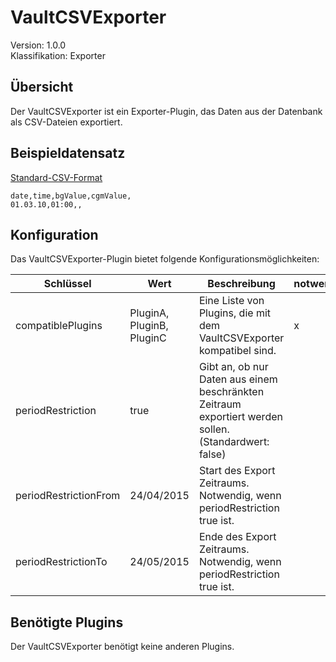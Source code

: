 # VaultCSVExporter
Version: 1.0.0  
Klassifikation: Exporter

Übersicht
-----
Der VaultCSVExporter ist ein Exporter-Plugin, das Daten aus der Datenbank als CSV-Dateien exportiert.

Beispieldatensatz
-----
[Standard-CSV-Format](https://de.wikipedia.org/wiki/CSV_(Dateiformat))
```
date,time,bgValue,cgmValue,
01.03.10,01:00,,
```

Konfiguration
-----
Das VaultCSVExporter-Plugin bietet folgende Konfigurationsmöglichkeiten:

| Schlüssel  | Wert | Beschreibung | notwendig |
| ------------- | ------------- |  ------------- | ------------- |
| compatiblePlugins | PluginA, PluginB, PluginC | Eine Liste von Plugins, die mit dem VaultCSVExporter kompatibel sind. | x
| periodRestriction | true | Gibt an, ob nur Daten aus einem beschränkten Zeitraum exportiert werden sollen. (Standardwert: false) | 
| periodRestrictionFrom | 24/04/2015 | Start des Export Zeitraums. Notwendig, wenn periodRestriction true ist. |
| periodRestrictionTo | 24/05/2015 | Ende des Export Zeitraums. Notwendig, wenn periodRestriction true ist. |

Benötigte Plugins
-----
Der VaultCSVExporter benötigt keine anderen Plugins.